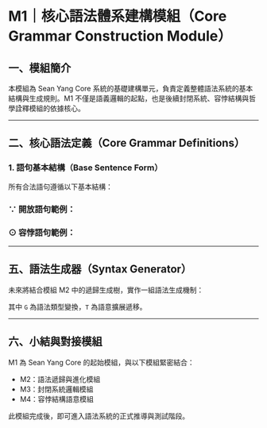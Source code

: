 # M1｜核心語法體系建構模組（Core Grammar Construction Module）

## 一、模組簡介

本模組為 Sean Yang Core 系統的基礎建構單元，負責定義整體語法系統的基本結構與生成規則。M1 不僅是語義邏輯的起點，也是後續封閉系統、容悖結構與哲學詮釋模組的依據核心。

---

## 二、核心語法定義（Core Grammar Definitions）

### 1. 語句基本結構（Base Sentence Form）
所有合法語句遵循以下基本結構：

### ∵ 開放語句範例：

### ⊙ 容悖語句範例：

---

## 五、語法生成器（Syntax Generator）

未來將結合模組 M2 中的遞歸生成樹，實作一組語法生成機制：

其中 `G` 為語法類型變換，`T` 為語意擴展遞移。

---

## 六、小結與對接模組

M1 為 Sean Yang Core 的起始模組，與以下模組緊密結合：

- M2：語法遞歸與進化模組
- M3：封閉系統邏輯模組
- M4：容悖結構語意模組

此模組完成後，即可進入語法系統的正式推導與測試階段。
